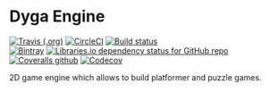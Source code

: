 # Dyga Engine
[![Travis (.org)](https://img.shields.io/travis/dyga-entertainment/dyga-engine.svg?label=Travis%20build)](https://travis-ci.org/dyga-entertainment/dyga-engine)
[![CircleCI](https://img.shields.io/circleci/build/github/dyga-entertainment/dyga-engine/master.svg?label=Circle%20CI%20build)](https://circleci.com/gh/dyga-entertainment/dyga-engine)
[![Build status](https://ci.appveyor.com/api/projects/status/rcfse65ty25t9d5w/branch/master?svg=true)](https://ci.appveyor.com/project/Graygzou/dyga-engine/branch/master)   
[![Bintray](https://img.shields.io/bintray/v/dyga-entertainment/dyga-engine/com.dyga.engine-core.svg)](https://bintray.com/dyga-entertainment/dyga-engine)
[![Libraries.io dependency status for GitHub repo](https://img.shields.io/librariesio/github/dyga-entertainment/dyga-engine.svg)](https://libraries.io/github/dyga-entertainment/dyga-engine)   
[![Coveralls github](https://img.shields.io/coveralls/github/dyga-entertainment/dyga-engine.svg?label=Coveralls%20coverage)](https://coveralls.io/github/dyga-entertainment/dyga-engine?branch=master)
[![Codecov](https://img.shields.io/codecov/c/github/dyga-entertainment/dyga-engine.svg?label=Codecov%20coverage)](https://codecov.io/gh/dyga-entertainment/dyga-engine)



2D game engine which allows to build platformer and puzzle games.
